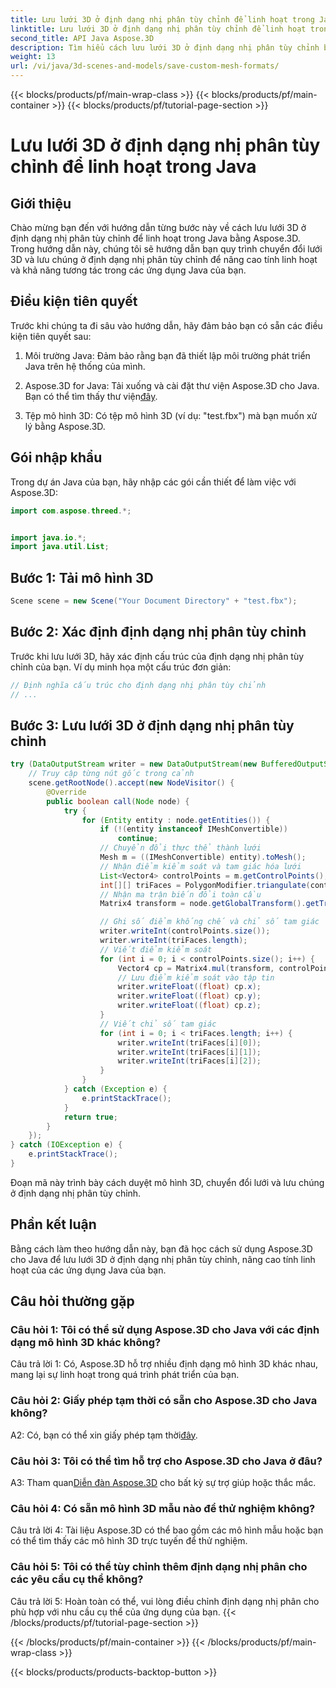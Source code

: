 ```yaml
---
title: Lưu lưới 3D ở định dạng nhị phân tùy chỉnh để linh hoạt trong Java
linktitle: Lưu lưới 3D ở định dạng nhị phân tùy chỉnh để linh hoạt trong Java
second_title: API Java Aspose.3D
description: Tìm hiểu cách lưu lưới 3D ở định dạng nhị phân tùy chỉnh bằng Aspose.3D cho Java. Nâng cao tính linh hoạt trong các ứng dụng Java với hướng dẫn từng bước này.
weight: 13
url: /vi/java/3d-scenes-and-models/save-custom-mesh-formats/
---
```


{{< blocks/products/pf/main-wrap-class >}}
{{< blocks/products/pf/main-container >}}
{{< blocks/products/pf/tutorial-page-section >}}

# Lưu lưới 3D ở định dạng nhị phân tùy chỉnh để linh hoạt trong Java

## Giới thiệu

Chào mừng bạn đến với hướng dẫn từng bước này về cách lưu lưới 3D ở định dạng nhị phân tùy chỉnh để linh hoạt trong Java bằng Aspose.3D. Trong hướng dẫn này, chúng tôi sẽ hướng dẫn bạn quy trình chuyển đổi lưới 3D và lưu chúng ở định dạng nhị phân tùy chỉnh để nâng cao tính linh hoạt và khả năng tương tác trong các ứng dụng Java của bạn.

## Điều kiện tiên quyết

Trước khi chúng ta đi sâu vào hướng dẫn, hãy đảm bảo bạn có sẵn các điều kiện tiên quyết sau:

1. Môi trường Java: Đảm bảo rằng bạn đã thiết lập môi trường phát triển Java trên hệ thống của mình.

2.  Aspose.3D for Java: Tải xuống và cài đặt thư viện Aspose.3D cho Java. Bạn có thể tìm thấy thư viện[đây](https://releases.aspose.com/3d/java/).

3. Tệp mô hình 3D: Có tệp mô hình 3D (ví dụ: "test.fbx") mà bạn muốn xử lý bằng Aspose.3D.

## Gói nhập khẩu

Trong dự án Java của bạn, hãy nhập các gói cần thiết để làm việc với Aspose.3D:

```java
import com.aspose.threed.*;


import java.io.*;
import java.util.List;
```

## Bước 1: Tải mô hình 3D

```java
Scene scene = new Scene("Your Document Directory" + "test.fbx");
```

## Bước 2: Xác định định dạng nhị phân tùy chỉnh

Trước khi lưu lưới 3D, hãy xác định cấu trúc của định dạng nhị phân tùy chỉnh của bạn. Ví dụ minh họa một cấu trúc đơn giản:

```java
// Định nghĩa cấu trúc cho định dạng nhị phân tùy chỉnh
// ...
```

## Bước 3: Lưu lưới 3D ở định dạng nhị phân tùy chỉnh

```java
try (DataOutputStream writer = new DataOutputStream(new BufferedOutputStream(new FileOutputStream("Your Document Directory" + "Save3DMeshesInCustomBinaryFormat_out")))) {
    // Truy cập từng nút gốc trong cảnh
    scene.getRootNode().accept(new NodeVisitor() {
        @Override
        public boolean call(Node node) {
            try {
                for (Entity entity : node.getEntities()) {
                    if (!(entity instanceof IMeshConvertible))
                        continue;
                    // Chuyển đổi thực thể thành lưới
                    Mesh m = ((IMeshConvertible) entity).toMesh();
                    // Nhận điểm kiểm soát và tam giác hóa lưới
                    List<Vector4> controlPoints = m.getControlPoints();
                    int[][] triFaces = PolygonModifier.triangulate(controlPoints, m.getPolygons());
                    // Nhận ma trận biến đổi toàn cầu
                    Matrix4 transform = node.getGlobalTransform().getTransformMatrix();

                    // Ghi số điểm khống chế và chỉ số tam giác
                    writer.writeInt(controlPoints.size());
                    writer.writeInt(triFaces.length);
                    // Viết điểm kiểm soát
                    for (int i = 0; i < controlPoints.size(); i++) {
                        Vector4 cp = Matrix4.mul(transform, controlPoints.get(i));
                        // Lưu điểm kiểm soát vào tập tin
                        writer.writeFloat((float) cp.x);
                        writer.writeFloat((float) cp.y);
                        writer.writeFloat((float) cp.z);
                    }
                    // Viết chỉ số tam giác
                    for (int i = 0; i < triFaces.length; i++) {
                        writer.writeInt(triFaces[i][0]);
                        writer.writeInt(triFaces[i][1]);
                        writer.writeInt(triFaces[i][2]);
                    }
                }
            } catch (Exception e) {
                e.printStackTrace();
            }
            return true;
        }
    });
} catch (IOException e) {
    e.printStackTrace();
}
```

Đoạn mã này trình bày cách duyệt mô hình 3D, chuyển đổi lưới và lưu chúng ở định dạng nhị phân tùy chỉnh.

## Phần kết luận

Bằng cách làm theo hướng dẫn này, bạn đã học cách sử dụng Aspose.3D cho Java để lưu lưới 3D ở định dạng nhị phân tùy chỉnh, nâng cao tính linh hoạt của các ứng dụng Java của bạn.

## Câu hỏi thường gặp

### Câu hỏi 1: Tôi có thể sử dụng Aspose.3D cho Java với các định dạng mô hình 3D khác không?

Câu trả lời 1: Có, Aspose.3D hỗ trợ nhiều định dạng mô hình 3D khác nhau, mang lại sự linh hoạt trong quá trình phát triển của bạn.

### Câu hỏi 2: Giấy phép tạm thời có sẵn cho Aspose.3D cho Java không?

 A2: Có, bạn có thể xin giấy phép tạm thời[đây](https://purchase.aspose.com/temporary-license/).

### Câu hỏi 3: Tôi có thể tìm hỗ trợ cho Aspose.3D cho Java ở đâu?

 A3: Tham quan[Diễn đàn Aspose.3D](https://forum.aspose.com/c/3d/18) cho bất kỳ sự trợ giúp hoặc thắc mắc.

### Câu hỏi 4: Có sẵn mô hình 3D mẫu nào để thử nghiệm không?

Câu trả lời 4: Tài liệu Aspose.3D có thể bao gồm các mô hình mẫu hoặc bạn có thể tìm thấy các mô hình 3D trực tuyến để thử nghiệm.

### Câu hỏi 5: Tôi có thể tùy chỉnh thêm định dạng nhị phân cho các yêu cầu cụ thể không?

Câu trả lời 5: Hoàn toàn có thể, vui lòng điều chỉnh định dạng nhị phân cho phù hợp với nhu cầu cụ thể của ứng dụng của bạn.
{{< /blocks/products/pf/tutorial-page-section >}}

{{< /blocks/products/pf/main-container >}}
{{< /blocks/products/pf/main-wrap-class >}}

{{< blocks/products/products-backtop-button >}}
